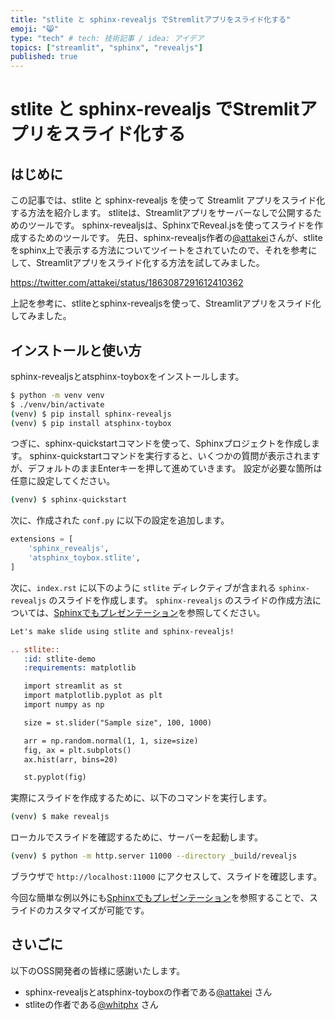 ```yaml
---
title: "stlite と sphinx-revealjs でStremlitアプリをスライド化する"
emoji: "😸"
type: "tech" # tech: 技術記事 / idea: アイデア
topics: ["streamlit", "sphinx", "revealjs"]
published: true
---
```


# stlite と sphinx-revealjs でStremlitアプリをスライド化する

## はじめに

この記事では、stlite と sphinx-revealjs を使って Streamlit アプリをスライド化する方法を紹介します。
stliteは、Streamlitアプリをサーバーなしで公開するためのツールです。
sphinx-revealjsは、SphinxでReveal.jsを使ってスライドを作成するためのツールです。
先日、sphinx-revealjs作者の[@attakei](https://github.com/attakei)さんが、stliteをsphinx上で表示する方法についてツイートをされていたので、それを参考にして、Streamlitアプリをスライド化する方法を試してみました。

https://twitter.com/attakei/status/1863087291612410362

上記を参考に、stliteとsphinx-revealjsを使って、Streamlitアプリをスライド化してみました。

## インストールと使い方

sphinx-revealjsとatsphinx-toyboxをインストールします。

```bash
$ python -m venv venv
$ ./venv/bin/activate
(venv) $ pip install sphinx-revealjs
(venv) $ pip install atsphinx-toybox
```

つぎに、sphinx-quickstartコマンドを使って、Sphinxプロジェクトを作成します。
sphinx-quickstartコマンドを実行すると、いくつかの質問が表示されますが、デフォルトのままEnterキーを押して進めていきます。
設定が必要な箇所は任意に設定してください。

```bash
(venv) $ sphinx-quickstart
```

次に、作成された `conf.py` に以下の設定を追加します。

```python
extensions = [
    'sphinx_revealjs',
    'atsphinx_toybox.stlite',
]
```

次に、`index.rst` に以下のように `stlite` ディレクティブが含まれる `sphinx-revealjs` のスライドを作成します。
`sphinx-revealjs` のスライドの作成方法については、[Sphinxでもプレゼンテーション](https://zenn.dev/attakei/books/presentation-sphinx/viewer/about-sphinx-revealjs)を参照してください。

```rst
Let's make slide using stlite and sphinx-revealjs!

.. stlite::
   :id: stlite-demo
   :requirements: matplotlib

   import streamlit as st
   import matplotlib.pyplot as plt
   import numpy as np

   size = st.slider("Sample size", 100, 1000)

   arr = np.random.normal(1, 1, size=size)
   fig, ax = plt.subplots()
   ax.hist(arr, bins=20)

   st.pyplot(fig)

```

実際にスライドを作成するために、以下のコマンドを実行します。


```bash
(venv) $ make revealjs
```

ローカルでスライドを確認するために、サーバーを起動します。

```bash
(venv) $ python -m http.server 11000 --directory _build/revealjs
```

ブラウザで `http://localhost:11000` にアクセスして、スライドを確認します。

今回な簡単な例以外にも[Sphinxでもプレゼンテーション](https://zenn.dev/attakei/books/presentation-sphinx/viewer/about-sphinx-revealjs)を参照することで、スライドのカスタマイズが可能です。

## さいごに

以下のOSS開発者の皆様に感謝いたします。
- sphinx-revealjsとatsphinx-toyboxの作者である[@attakei](https://github.com/attakei) さん
- stliteの作者である[@whitphx](https://github.com/whitphx) さん
